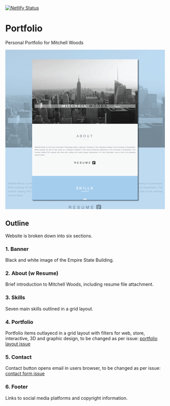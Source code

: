 [![Netlify Status](https://api.netlify.com/api/v1/badges/4b4a7eda-fef5-494f-9d96-75557880d860/deploy-status)](https://app.netlify.com/sites/mwoods/deploys)

# Portfolio
Personal Portfolio for Mitchell Woods

![alt text](https://github.com/mmwoods/Portfolio/blob/master/images/website.png "Portfolio Image")

## Outline
Website is broken down into six sections.

### 1. Banner
Black and white image of the Empire State Building.

### 2. About (w Resume)
Brief introduction to Mitchell Woods, including resume file attachment.

### 3. Skills
Seven main skills outlined in a grid layout.

### 4. Portfolio
Portfolio items outlayecd in a grid layout with filters for web, store, interactive, 3D and graphic design, to be changed as per issue: [portfolio layout issue](../../issues/2)

### 5. Contact
Contact button opens email in users browser, to be changed as per issue: [contact form issue](../../issues/5)

### 6. Footer
Links to social media platforms and copyright information.
